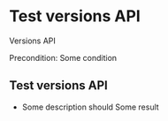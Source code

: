 # Test versions API
Versions API

Precondition: Some condition

## Test versions API
* Some description should Some result